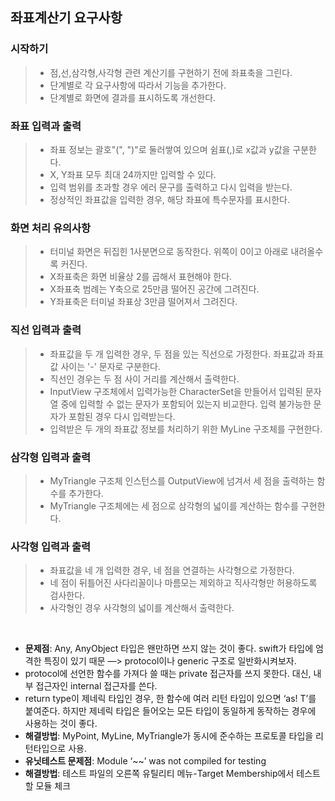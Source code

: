 ## 좌표계산기 요구사항

### 시작하기

>- 점,선,삼각형,사각형 관련 계산기를 구현하기 전에 좌표축을 그린다.
>- 단계별로 각 요구사항에 따라서 기능을 추가한다.
>- 단계별로 화면에 결과를 표시하도록 개선한다.

### 좌표 입력과 출력

>- 좌표 정보는 괄호"(", ")"로 둘러쌓여 있으며 쉼표(,)로 x값과 y값을 구분한다.
>- X, Y좌표 모두 최대 24까지만 입력할 수 있다.
>- 입력 범위를 초과할 경우 에러 문구를 출력하고 다시 입력을 받는다.
>- 정상적인 좌표값을 입력한 경우, 해당 좌표에 특수문자를 표시한다.

### 화면 처리 유의사항

>- 터미널 화면은 뒤집힌 1사분면으로 동작한다. 위쪽이 0이고 아래로 내려올수록 커진다.
>- X좌표축은 화면 비율상 2를 곱해서 표현해야 한다.
>- X좌표축 범례는 Y축으로 25만큼 떨어진 공간에 그려진다.
>- Y좌표축은 터미널 좌표상 3만큼 떨어져서 그려진다.

### 직선 입력과 출력

>- 좌표값을 두 개 입력한 경우, 두 점을 있는 직선으로 가정한다. 좌표값과 좌표값 사이는 '-' 문자로 구분한다.
>- 직선인 경우는 두 점 사이 거리를 계산해서 출력한다.
>- InputView 구조체에서 입력가능한 CharacterSet을 만들어서 입력된 문자열 중에 입력할 수 없는 문자가 포함되어 있는지 비교한다. 입력 불가능한 문자가 포함된 경우 다시 입력받는다.
>- 입력받은 두 개의 좌표값 정보를 처리하기 위한 MyLine 구조체를 구현한다.

### 삼각형 입력과 출력

>- MyTriangle 구조체 인스턴스를 OutputView에 넘겨서 세 점을 출력하는 함수를 추가한다.
>- MyTriangle 구조체에는 세 점으로 삼각형의 넓이를 계산하는 함수를 구현한다.

### 사각형 입력과 출력

>- 좌표값을 네 개 입력한 경우, 네 점을 연결하는 사각형으로 가정한다.
>- 네 점이 뒤틀어진 사다리꼴이나 마름모는 제외하고 직사각형만 허용하도록 검사한다.
>- 사각형인 경우 사각형의 넓이를 계산해서 출력한다.

<br/>

- **문제점**: Any, AnyObject 타입은 왠만하면 쓰지 않는 것이 좋다. swift가 타입에 엄격한 특징이 있기 때문 —> protocol이나 generic 구조로 일반화시켜보자.
- protocol에 선언한 함수를 가져다 쓸 때는 private 접근자를 쓰지 못한다. 대신, 내부 접근자인 internal 접근자를 쓴다.
- return type이 제네릭 타입인 경우, 한 함수에 여러 리턴 타입이 있으면 ‘as! T’를 붙여준다. 하지만 제네릭 타입은 들어오는 모든 타입이 동일하게 동작하는 경우에 사용하는 것이 좋다.
- **해결방법**: MyPoint, MyLine, MyTriangle가 동시에 준수하는 프로토콜 타입을 리턴타입으로 사용.
- **유닛테스트 문제점**: Module ‘~~’ was not compiled for testing
- **해결방법**: 테스트 파일의 오른쪽 유틸리티 메뉴-Target Membership에서 테스트할  모듈 체크